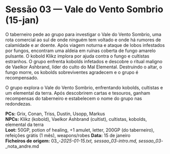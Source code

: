 # Sessão 03 — Vale do Vento Sombrio (15-jan)

O taberneiro pede ao grupo para investigar o Vale do Vento Sombrio, uma rota comercial ao sul de onde ninguém tem voltado e onde há rumores de calamidade e ar doente. Após viagem noturna e ataque de lobos infestados por fungos, encontram uma aldeia em ruínas coberta de fungo amarelo pulsante. O kobold Klikz implora por ajuda contra o fungo e cultistas estranhos. O grupo enfrenta kobolds infetados e descobre o ritual maligno de Vaelkor Ashbrand, líder do culto do Mal Elemental. Destruindo o altar, o fungo morre, os kobolds sobreviventes agradecem e o grupo é recompensado.

O grupo explora o Vale do Vento Sombrio, enfrentando kobolds, cultistas e um elemental da terra. Após descobrirem cartas e tesouros, ganham recompensas do taberneiro e estabelecem o nome do grupo nas redondezas.  

**PCs:** Grix, Conan, Triss, Dustin, Usopp, Markus  
**NPCs:** Klikz (kobold), Vaelkor Ashbrand (cultist), cultistas, kobolds, elemental da terra  
**Loot:** 50GP, potion of healing, +1 amulet, letter, 200GP (do taberneiro), refeições grátis (1 mês), weapons/robes
**Data:** 15 de janeiro  
**Ficheiros de origem:** 03_-_2025-01-15.txt, sessao_03_-_intro.md, sessao_03_-_nota_andre.md  

